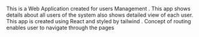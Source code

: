 This is a Web Application created for users Management .
This app shows details about all users of the system also shows detailed view of each user.
This app is created using React and styled by tailwind .
Concept of routing enables user to navigate through the pages


